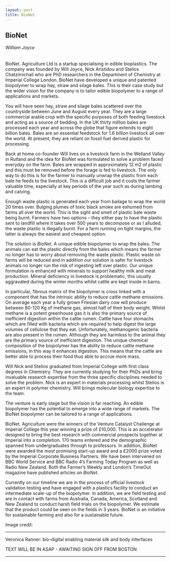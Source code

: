 ```yaml
---
layout: post
title: BioNet
---
```


## BioNet
_William Joyce_
<br />
<br />
<br />
BioNet. Agriculture Ltd is a startup specialising in edible bioplastics.  The company was founded by Will Joyce, Nick Aristidou and Stelios Chatzimichail who are PhD researchers in the Department of Chemistry at Imperial College London.  BioNet have developed a unique and patented biopolymer to wrap hay, straw and silage bales.  This is their case study but the wider vision for the company is to tailor edible biopolymer to a range of applications and markets.

You will have seen hay, straw and silage bales scattered over the countryside between June and August every year. They are a large commercial arable crop with the specific purposes of both feeding livestock and acting as a source of bedding.  In the UK thirty million bales are processed each year and across the globe that figure extends to eight billion bales.  Bales are an essential feedstock for 1.6 billion livestock all over the world.  At present, they are reliant on fossil fuel derived plastic for processing.

Back at home co-founder Will lives on a livestock farm in the Welland Valley in Rutland and the idea for BioNet was formulated to solve a problem faced everyday on the farm. Bales are wrapped in approximately 12 m2 of plastic and this must be removed before the forage is fed to livestock.  The only way to do this is for the farmer to manually unwrap the plastic from each bale he feeds to the livestock.  This is a difficult job and it costs the farmer valuable time, especially at key periods of the year such as during lambing and calving.

Enough waste plastic is generated each year from bailage to wrap the world 20 times over.  Bulging plumes of toxic black smoke are exhumed from farms all over the world.  This is the sight and smell of plastic bale waste being burnt.  Farmers have two options – they either pay to have the plastic sent to landfill where it takes over 500 years to decompose or as I alluded, the waste plastic is illegally burnt.  For a farm running on tight margins, the latter is always the easiest and cheapest option.

The solution is _BioNet_.  A unique edible biopolymer to wrap the bales.  The animals can eat the plastic directly from the bales which means the farmer no longer has to worry about removing the waste plastic.  Plastic waste on farms will be reduced and in addition our solution is safer for livestock animals no longer run the risk of ingesting left over plastic.  Our unique formulation is enhanced with minerals to support healthy milk and meat production.  Mineral deficiency in livestock is problematic, this usually aggravated during the winter months whilst cattle are kept inside in barns.

In particular, fibrous matrix of the biopolymer is cross linked with a component that has the intrinsic ability to reduce cattle methane emissions.  On average each year a fully grown Friesian dairy cow will produce between 80-120 Kg of methane gas, almost half of their body weight.  Whilst methane is a potent greenhouse gas it is also the primary source of inefficient digestion within the cattle rumen.  Cattle have four stomachs which are filled with bacteria which are required to help digest the large volumes of cellulose that they eat. Unfortunately, methanogenic bacteria are also present in the rumen.  Although they are harmless to the animal they are the primary source of inefficient digestion.  The unique chemical composition of the biopolymer has the ability to reduce cattle methane emissions, in this way it enhances digestion.  This means that the cattle are better able to process their food thus able to accrue more mass.

Will Nick and Stelios graduated from Imperial College with first class degrees in Chemistry.  They are currently studying for their PhDs and bring invaluable research expertise from the three specific disciplines needed to solve the problem.  Nick is an expert in materials processing whilst Stelios is an expert in polymer chemistry.  Will brings molecular biology expertise to the team.

The venture is early stage but the vision is far reaching.  An edible biopolymer has the potential to emerge into a wide range of markets.  The BioNet biopolymer can be tailored to a range of applications.

BioNet. Agriculture were the winners of the Venture Catalyst Challenge at Imperial College this year winning a prize of £10,000.  This is an accelerator designed to bring the best research with commercial prospects together at Imperial into a completion.  170 teams entered and the demographic spanned from undergraduates through to professors.  In addition, BioNet were awarded the most promising start-up award and a £2000 prize voted by the Imperial Corporate Business Partners.   We have been intervened on BBC World Service and BBC Radio 4’s Farming Today Program as well as Radio New Zealand.  Both the Farmer’s Weekly and London’s TimeOut magazine have published articles on _BioNet_.

Currently on our timeline we are in the process of official livestock validation testing and have engaged with a plastics facility to conduct an intermediate scale-up of the biopolymer.  In addition, we are field testing and are in contact with farms from Australia, Canada, America, Scotland and New Zealand to conduct harsh field trials on the biopolymer.  We estimate that the product could be seen on the fields in 3 years.  BioNet is an initiative for sustainable farming and also for a sustainable future.  

Image credit:  

---------------------------------------------------------------------------------------

Veronica Ranner: bio-digital enabling material silk and body interfaces

TEXT WILL BE IN ASAP - AWAITING SIGN OFF FROM BOSTON 

-----------------------------------------------------------------------
